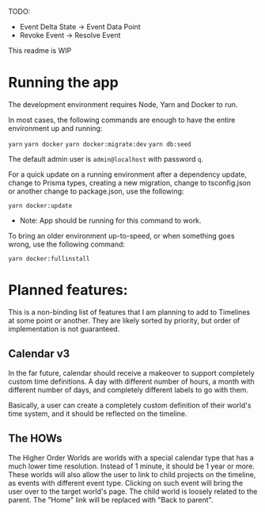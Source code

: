 TODO:
- Event Delta State -> Event Data Point
- Revoke Event -> Resolve Event

This readme is WIP

# Running the app

The development environment requires Node, Yarn and Docker to run.

In most cases, the following commands are enough to have the entire environment up and running:

`yarn` <!-- Install dependencies -->
`yarn docker` <!-- Run containers -->
`yarn docker:migrate:dev` <!-- Run migrations -->
`yarn db:seed` <!-- Create the default user -->

The default admin user is `admin@localhost` with password `q`.

For a quick update on a running environment after a dependency update, change to Prisma types, creating a new migration, change to tsconfig.json or another change to package.json, use the following:

`yarn docker:update`

- Note: App should be running for this command to work.

To bring an older environment up-to-speed, or when something goes wrong, use the following command:

`yarn docker:fullinstall`

# Planned features:

This is a non-binding list of features that I am planning to add to Timelines at some point or another. They are likely sorted by priority, but order of implementation is not guaranteed.

## Calendar v3

In the far future, calendar should receive a makeover to support completely custom time definitions. A day with different number of hours, a month with different number of days, and completely different labels to go with them.

Basically, a user can create a completely custom definition of their world's time system, and it should be reflected on the timeline.

## The HOWs

The Higher Order Worlds are worlds with a special calendar type that has a much lower time resolution. Instead of 1 minute, it should be 1 year or more. These worlds will also allow the user to link to child projects on the timeline, as events with different event type. Clicking on such event will bring the user over to the target world's page.
The child world is loosely related to the parent. The "Home" link will be replaced with "Back to parent".
